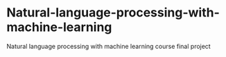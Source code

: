 # Natural-language-processing-with-machine-learning
Natural language processing with machine learning course final project
